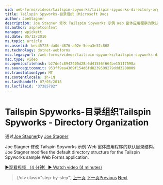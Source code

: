 ```yaml
---
uid: web-forms/videos/tailspin-spyworks/tailspin-spyworks-directory-organization
title: Tailspin Spyworks-目录组织 |Microsoft Docs
author: JoeStagner
description: Joe Stagner 修改 Tailspin Spyworks 示例 Web 窗体应用程序的默认目录结构。
ms.author: aspnetcontent
manager: wpickett
ms.date: 05/12/2010
ms.topic: article
ms.assetid: bec45728-da0d-4876-a92e-5eea3e52c868
ms.technology: dotnet-webforms
msc.legacyurl: /web-forms/videos/tailspin-spyworks/tailspin-spyworks-directory-organization
msc.type: video
ms.openlocfilehash: b27de4c8942405d28a6d41556f664be15117598a
ms.sourcegitcommit: 953ff9ea4369f154d6fd0239599279ddd3280009
ms.translationtype: MT
ms.contentlocale: zh-CN
ms.lasthandoff: 07/03/2018
ms.locfileid: "37385792"
---
```

<a name="tailspin-spyworks---directory-organization"></a><span data-ttu-id="82c3f-103">Tailspin Spyworks-目录组织</span><span class="sxs-lookup"><span data-stu-id="82c3f-103">Tailspin Spyworks - Directory Organization</span></span>
====================
<span data-ttu-id="82c3f-104">通过[Joe Stagner](https://github.com/JoeStagner)</span><span class="sxs-lookup"><span data-stu-id="82c3f-104">by [Joe Stagner](https://github.com/JoeStagner)</span></span>

<span data-ttu-id="82c3f-105">Joe Stagner 修改 Tailspin Spyworks 示例 Web 窗体应用程序的默认目录结构。</span><span class="sxs-lookup"><span data-stu-id="82c3f-105">Joe Stagner modifies the default directory structure for the Tailspin Spyworks sample Web Forms application.</span></span>

[<span data-ttu-id="82c3f-106">&#9654;观看视频 （4 分钟）</span><span class="sxs-lookup"><span data-stu-id="82c3f-106">&#9654; Watch video (4 minutes)</span></span>](https://channel9.msdn.com/Blogs/ASP-NET-Site-Videos/tailspin-spyworks-directory-organization)

> [!div class="step-by-step"]
> <span data-ttu-id="82c3f-107">[上一页](tailspin-spyworks-intro-ui-and-edm.md)
> [下一页](tailspin-spyworks-category-menu.md)</span><span class="sxs-lookup"><span data-stu-id="82c3f-107">[Previous](tailspin-spyworks-intro-ui-and-edm.md)
[Next](tailspin-spyworks-category-menu.md)</span></span>
